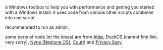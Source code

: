 a Windows toolbox to help you with performance and getting you started with a Windows install. 
it uses code from various other scripts combined into one script. 

recommended to run as admin.

some parts of code (or the ideas) are from [Atlas](https://atlasos.net/), DuckOS (cannot find link. very sorry), [Nyne (Neptune OS)](https://github.com/NyneDZN/NeptuneOS), [CoutX](https://github.com/UnLovedCookie/CoutX) and [Privacy.Sexy](https://privacy.sexy/).
